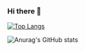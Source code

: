 ### Hi there 👋

[![Top Langs](https://github-readme-stats.vercel.app/api/top-langs/?username=S686&langs_count=8)](https://github.com/S686/github-readme-stats)

![Anurag's GitHub stats](https://github-readme-stats.vercel.app/api?username=S686&show_icons=true&theme=radical)
<!--
**S686/S686** is a ✨ _special_ ✨ repository because its `README.md` (this file) appears on your GitHub profile.

Here are some ideas to get you started:

- 🔭 I’m currently working on ...
- 🌱 I’m currently learning ...
- 👯 I’m looking to collaborate on ...
- 🤔 I’m looking for help with ...
- 💬 Ask me about ...
- 📫 How to reach me: ...
- 😄 Pronouns: ...
- ⚡ Fun fact: ...
-->
